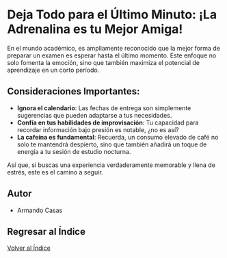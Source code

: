 # Deja Todo para el Último Minuto: ¡La Adrenalina es tu Mejor Amiga!

En el mundo académico, es ampliamente reconocido que la mejor forma de preparar un examen es esperar hasta el último momento. Este enfoque no solo fomenta la emoción, sino que también maximiza el potencial de aprendizaje en un corto período.

## Consideraciones Importantes:
- **Ignora el calendario**: Las fechas de entrega son simplemente sugerencias que pueden adaptarse a tus necesidades.
- **Confía en tus habilidades de improvisación**: Tu capacidad para recordar información bajo presión es notable, ¿no es así?
- **La cafeína es fundamental**: Recuerda, un consumo elevado de café no solo te mantendrá despierto, sino que también añadirá un toque de energía a tu sesión de estudio nocturna.

Así que, si buscas una experiencia verdaderamente memorable y llena de estrés, este es el camino a seguir.

## Autor
- Armando Casas

## Regresar al Índice
[Volver al Índice](../README.md)